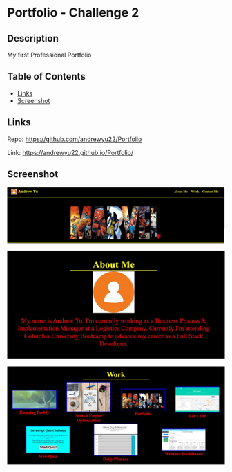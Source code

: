 # Portfolio - Challenge 2

## Description

My first Professional Portfolio

## Table of Contents 
* [Links](#Links)
* [Screenshot](#Screenshot)


## Links

Repo: https://github.com/andrewyu22/Portfolio

Link: https://andrewyu22.github.io/Portfolio/

## Screenshot

![Start](./assets/images/start.JPG)

![AboutMe](./assets/images/aboutMe.JPG)

![Work](./assets/images/Work.JPG)